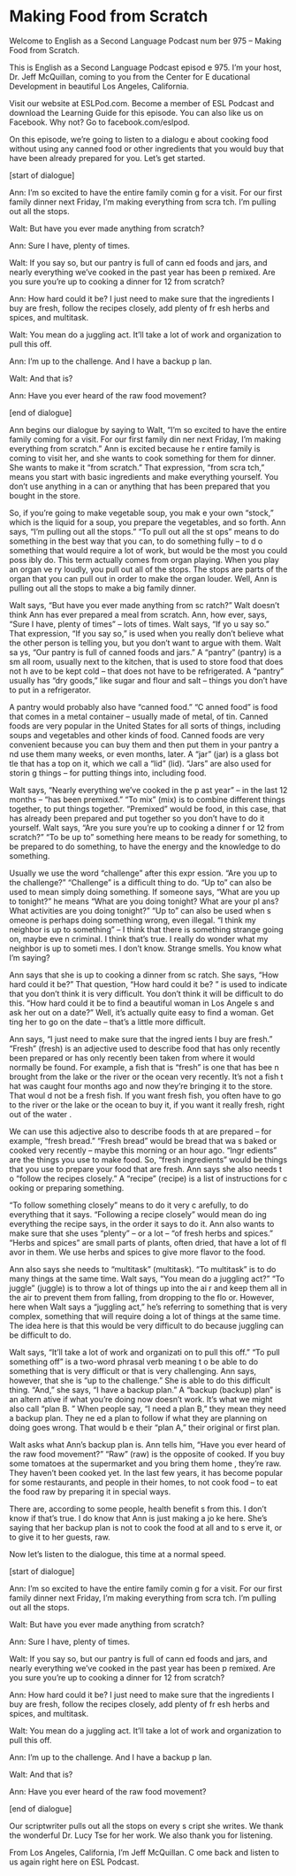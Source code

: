 # Making Food from Scratch

Welcome to English as a Second Language Podcast num ber 975 – Making Food from Scratch.

This is English as a Second Language Podcast episod e 975. I’m your host, Dr. Jeff McQuillan, coming to you from the Center for E ducational Development in beautiful Los Angeles, California.

Visit our website at ESLPod.com. Become a member of  ESL Podcast and download the Learning Guide for this episode. You can also like us on Facebook. Why not? Go to facebook.com/eslpod.

On this episode, we’re going to listen to a dialogu e about cooking food without using any canned food or other ingredients that you  would buy that have been already prepared for you. Let’s get started.

[start of dialogue]

Ann: I’m so excited to have the entire family comin g for a visit. For our first family dinner next Friday, I’m making everything from scra tch. I’m pulling out all the stops.

Walt: But have you ever made anything from scratch?

Ann: Sure I have, plenty of times.

Walt: If you say so, but our pantry is full of cann ed foods and jars, and nearly everything we’ve cooked in the past year has been p remixed. Are you sure you’re up to cooking a dinner for 12 from scratch?

Ann: How hard could it be? I just need to make sure  that the ingredients I buy are fresh, follow the recipes closely, add plenty of fr esh herbs and spices, and multitask.

Walt: You mean do a juggling act. It’ll take a lot of work and organization to pull this off.

Ann: I’m up to the challenge. And I have a backup p lan.

Walt: And that is?

Ann: Have you ever heard of the raw food movement?

[end of dialogue]

Ann begins our dialogue by saying to Walt, “I’m so excited to have the entire family coming for a visit. For our first family din ner next Friday, I’m making everything from scratch.” Ann is excited because he r entire family is coming to visit her, and she wants to cook something for them  for dinner. She wants to make it “from scratch.” That expression, “from scra tch,” means you start with basic ingredients and make everything yourself. You  don’t use anything in a can or anything that has been prepared that you bought in the store.

So, if you’re going to make vegetable soup, you mak e your own “stock,” which is the liquid for a soup, you prepare the vegetables, and so forth. Ann says, “I’m pulling out all the stops.” “To pull out all the st ops” means to do something in the best way that you can, to do something fully – to d o something that would require a lot of work, but would be the most you could poss ibly do. This term actually comes from organ playing. When you play an organ ve ry loudly, you pull out all of the stops. The stops are parts of the organ that  you can pull out in order to make the organ louder. Well, Ann is pulling out all  the stops to make a big family dinner.

Walt says, “But have you ever made anything from sc ratch?” Walt doesn’t think Ann has ever prepared a meal from scratch. Ann, how ever, says, “Sure I have, plenty of times” – lots of times. Walt says, “If yo u say so.” That expression, “If you say so,” is used when you really don’t believe what  the other person is telling you, but you don’t want to argue with them. Walt sa ys, “Our pantry is full of canned foods and jars.” A “pantry” (pantry) is a sm all room, usually next to the kitchen, that is used to store food that does not h ave to be kept cold – that does not have to be refrigerated. A “pantry” usually has  “dry goods,” like sugar and flour and salt – things you don’t have to put in a refrigerator.

A pantry would probably also have “canned food.” “C anned food” is food that comes in a metal container – usually made of metal,  of tin. Canned foods are very popular in the United States for all sorts of things, including soups and vegetables and other kinds of food. Canned foods are very convenient because you can buy them and then put them in your pantry a nd use them many weeks, or even months, later. A “jar” (jar) is a glass bot tle that has a top on it, which we call a “lid” (lid). “Jars” are also used for storin g things – for putting things into, including food.

Walt says, “Nearly everything we’ve cooked in the p ast year” – in the last 12 months – “has been premixed.” “To mix” (mix) is to combine different things together, to put things together. “Premixed” would be food, in this case, that has already been prepared and put together so you don’t  have to do it yourself. Walt says, “Are you sure you’re up to cooking a dinner f or 12 from scratch?” “To be up to” something here means to be ready for something,  to be prepared to do something, to have the energy and the knowledge to do something.

Usually we use the word “challenge” after this expr ession. “Are you up to the challenge?” “Challenge” is a difficult thing to do.  “Up to” can also be used to mean simply doing something. If someone says, “What  are you up to tonight?” he means “What are you doing tonight? What are your pl ans? What activities are you doing tonight?” “Up to” can also be used when s omeone is perhaps doing something wrong, even illegal. “I think my neighbor  is up to something” – I think that there is something strange going on, maybe eve n criminal. I think that’s true. I really do wonder what my neighbor is up to someti mes. I don’t know. Strange smells. You know what I’m saying?

Ann says that she is up to cooking a dinner from sc ratch. She says, “How hard could it be?” That question, “How hard could it be? ” is used to indicate that you don’t think it is very difficult. You don’t think it will be difficult to do this. “How hard could it be to find a beautiful woman in Los Angele s and ask her out on a date?” Well, it’s actually quite easy to find a woman. Get ting her to go on the date – that’s a little more difficult.

Ann says, “I just need to make sure that the ingred ients I buy are fresh.” “Fresh” (fresh) is an adjective used to describe food that has only recently been prepared or has only recently been taken from where it would  normally be found. For example, a fish that is “fresh” is one that has bee n brought from the lake or the river or the ocean very recently. It’s not a fish t hat was caught four months ago and now they’re bringing it to the store. That woul d not be a fresh fish. If you want fresh fish, you often have to go to the river or the lake or the ocean to buy it, if you want it really fresh, right out of the water .

We can use this adjective also to describe foods th at are prepared – for example, “fresh bread.” “Fresh bread” would be bread that wa s baked or cooked very recently – maybe this morning or an hour ago. “Ingr edients” are the things you use to make food. So, “fresh ingredients” would be things that you use to prepare your food that are fresh. Ann says she also needs t o “follow the recipes closely.” A “recipe” (recipe) is a list of instructions for c ooking or preparing something.

“To follow something closely” means to do it very c arefully, to do everything that it says. “Following a recipe closely” would mean do ing everything the recipe says, in the order it says to do it. Ann also wants  to make sure that she uses “plenty” – or a lot – “of fresh herbs and spices.” “Herbs and spices” are small parts of plants, often dried, that have a lot of fl avor in them. We use herbs and spices to give more flavor to the food.

Ann also says she needs to “multitask” (multitask).  “To multitask” is to do many things at the same time. Walt says, “You mean do a juggling act?” “To juggle” (juggle) is to throw a lot of things up into the ai r and keep them all in the air to prevent them from falling, from dropping to the flo or. However, here when Walt says a “juggling act,” he’s referring to something that is very complex, something that will require doing a lot of things at the same  time. The idea here is that this would be very difficult to do because juggling can be difficult to do.

Walt says, “It’ll take a lot of work and organizati on to pull this off.” “To pull something off” is a two-word phrasal verb meaning t o be able to do something that is very difficult or that is very challenging.  Ann says, however, that she is “up to the challenge.” She is able to do this difficult  thing. “And,” she says, “I have a backup plan.” A “backup (backup) plan” is an altern ative if what you’re doing now doesn’t work. It’s what we might also call “plan B. ” When people say, “I need a plan B,” they mean they need a backup plan. They ne ed a plan to follow if what they are planning on doing goes wrong. That would b e their “plan A,” their original or first plan.

Walt asks what Ann’s backup plan is. Ann tells him,  “Have you ever heard of the raw food movement?” “Raw” (raw) is the opposite of cooked. If you buy some tomatoes at the supermarket and you bring them home , they’re raw. They haven’t been cooked yet. In the last few years, it has become popular for some restaurants, and people in their homes, to not cook  food – to eat the food raw by preparing it in special ways.

There are, according to some people, health benefit s from this. I don’t know if that’s true. I do know that Ann is just making a jo ke here. She’s saying that her backup plan is not to cook the food at all and to s erve it, or to give it to her guests, raw.

Now let’s listen to the dialogue, this time at a normal speed.

[start of dialogue]

Ann: I’m so excited to have the entire family comin g for a visit. For our first family dinner next Friday, I’m making everything from scra tch. I’m pulling out all the stops.

Walt: But have you ever made anything from scratch?

Ann: Sure I have, plenty of times.

Walt: If you say so, but our pantry is full of cann ed foods and jars, and nearly everything we’ve cooked in the past year has been p remixed. Are you sure you’re up to cooking a dinner for 12 from scratch?

Ann: How hard could it be? I just need to make sure  that the ingredients I buy are fresh, follow the recipes closely, add plenty of fr esh herbs and spices, and multitask.

Walt: You mean do a juggling act. It’ll take a lot of work and organization to pull this off.

Ann: I’m up to the challenge. And I have a backup p lan.

Walt: And that is?

Ann: Have you ever heard of the raw food movement?

[end of dialogue]

Our scriptwriter pulls out all the stops on every s cript she writes. We thank the wonderful Dr. Lucy Tse for her work. We also thank you for listening.

From Los Angeles, California, I’m Jeff McQuillan. C ome back and listen to us again right here on ESL Podcast.

